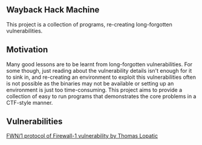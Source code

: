 
## Wayback Hack Machine

This project is a collection of programs, re-creating long-forgotten vulnerabilities.

## Motivation

Many good lessons are to be learnt from long-forgotten vulnerabilities. For some though, just reading about the vulnerability details isn't enough for it to sink in, and re-creating an environment to exploit this vulnerabilities often is not possible as the binaries may not be available or setting up an environment is just too time-consuming. This project aims to provide a collection of easy to run programs that demonstrates the core problems in a CTF-style manner.

##  Vulnerabilities

[FWN/1 protocol of Firewall-1 vulnerability by  Thomas Lopatic](FWN1-bug)
